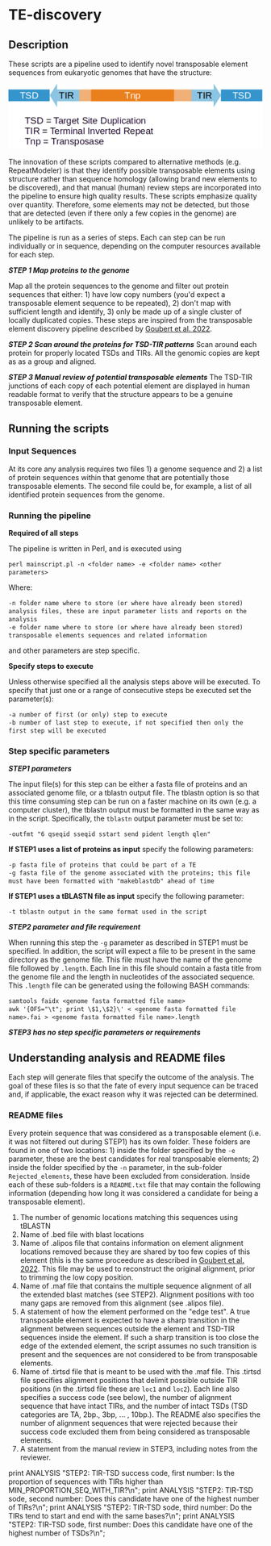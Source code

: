 # TE-discovery
## Description
These scripts are a pipeline used to identify novel transposable element sequences from eukaryotic genomes that have the structure:

![](images/Transposon_picture.png)

The innovation of these scripts compared to alternative methods (e.g. RepeatModeler) is that they identify possible transposable elements using structure rather than sequence homology (allowing brand new elements to be discovered), and that manual (human) review steps are incorporated into the pipeline to ensure high quality results. These scripts emphasize quality over quantity. Therefore, some elements may not be detected, but those that are detected (even if there only a few copies in the genome) are unlikely to be artifacts. 

The pipeline is run as a series of steps. Each can step can be run individually or in sequence, depending on the computer resources available for each step.

***STEP 1 Map proteins to the genome*** 

Map all the protein sequences to the genome and filter out protein sequences that either: 1) have low copy numbers (you'd expect a transposable element sequence to be repeated), 2) don't map with sufficient length and identify, 3) only be made up of a single cluster of locally duplicated copies. These steps are inspired from the transposable element discovery pipeline described by [Goubert et al. 2022](https://mobilednajournal.biomedcentral.com/articles/10.1186/s13100-021-00259-7).

***STEP 2 Scan around the proteins for TSD-TIR patterns***
Scan around each protein for properly located TSDs and TIRs. All the genomic copies are kept as as a group and aligned. 

***STEP 3 Manual review of potential transposable elements***
The TSD-TIR junctions of each copy of each potential element are displayed in human readable format to verify that the structure appears to be a genuine transposable element.

## Running the scripts
### Input Sequences
At its core any analysis requires two files 1) a genome sequence and 2) a list of protein sequences within that genome that are potentially those transposable elements. The second file could be, for example, a list of all identified protein sequences from the genome.

### Running the pipeline 

**Required of all steps**

The pipeline is written in Perl, and is executed using 

	perl mainscript.pl -n <folder name> -e <folder name> <other parameters>

Where:

	-n folder name where to store (or where have already been stored) analysis files, these are input parameter lists and reports on the analysis
	-e folder name where to store (or where have already been stored) transposable elements sequences and related information

and other parameters are step specific.

**Specify steps to execute**

Unless otherwise specified all the analysis steps above will be executed. To specify that just one or a range
of consecutive steps be executed set the parameter(s):

    -a number of first (or only) step to execute
    -b number of last step to execute, if not specified then only the first step will be executed

### Step specific parameters

***STEP1 parameters*** 

The input file(s) for this step can be either a fasta file of proteins and an associated genome file, or a tblastn output file.
The tblastn option is so that this time consuming step can be run on a faster machine on its own (e.g. a computer cluster), the tblastn output must be formatted in the same way as in the script. Specifically, the `tblastn` output parameter must be set to:

	-outfmt "6 qseqid sseqid sstart send pident length qlen"

**If STEP1 uses a list of proteins as input** specify the following parameters:
 
    -p fasta file of proteins that could be part of a TE 
    -g fasta file of the genome associated with the proteins; this file must have been formatted with "makeblastdb" ahead of time

**If STEP1 uses a tBLASTN file as input** specify the following parameter:
 
    -t tblastn output in the same format used in the script 

***STEP2 parameter and file requirement*** 

When running this step the `-g` parameter as described in STEP1 must be specified. In addition, the script will expect a file to be present in the same directory as the genome file. This file must have the name of the genome file followed by `.length`. Each line in this file should contain a fasta title from the genome file and the length in nucleotides of the associated sequence. This `.length` file can be generated using the following BASH commands:

	samtools faidx <genome fasta formatted file name>
	awk '{OFS="\t"; print \$1,\$2}\' < <genome fasta formatted file name>.fai > <genome fasta formatted file name>.length
    
***STEP3 has no step specific parameters or requirements*** 

## Understanding analysis and README files

Each step will generate files that specify the outcome of the analysis. The goal of these files is so that the fate of every input sequence can be traced and, if applicable, the exact reason why it was rejected can be determined.

### README files
Every protein sequence that was considered as a transposable element (i.e. it was not filtered out during STEP1) has its own folder. These folders are found in one of two locations: 1) inside the folder specified by the `-e` parameter, these are the best candidates for real transposable elements; 2) inside the folder specified by the `-n` parameter, in the sub-folder `Rejected_elements`, these have been excluded from consideration. Inside each of these sub-folders is a `README.txt` file that may contain the following information (depending how long it was considered a candidate for being a transposable element).

1) The number of genomic locations matching this sequences using tBLASTN
2) Name of .bed file with blast locations
3) Name of .alipos file that contains information on element alignment locations removed because they are shared by too few copies of this element (this is the same proceedure as described in [Goubert et al. 2022](https://mobilednajournal.biomedcentral.com/articles/10.1186/s13100-021-00259-7). This file may be used to reconstruct the original alignment, prior to trimming the low copy position.
4) Name of .maf file that contains the multiple sequence alignment of all the extended blast matches (see STEP2). Alignment positions with too many gaps are removed from this alignment (see .alipos file).  
5) A statement of how the element performed on the "edge test". A true transposable element is expected to have a sharp transition in the alignment between sequences outside the element and TSD-TIR sequences inside the element. If such a sharp transition is too close the edge of the extended element, the script assumes no such transition is present and the sequences are not considered to be from transposable elements.
6) Name of .tirtsd file that is meant to be used with the .maf file. This .tirtsd file specifies alignment positions that delimit possible outside TIR positions (in the .tirtsd file these are `loc1` and `loc2`). Each line also specifies a success code (see below), the number of alignment sequence that have intact TIRs, and the number of intact TSDs (TSD categories are TA, 2bp., 3bp, ... , 10bp.). The README also specifies the number of alignment sequences that were rejected because their success code excluded them from being considered as transposable elements.
7) A statement from the manual review in STEP3, including notes from the reviewer.

print ANALYSIS "STEP2: TIR-TSD success code, first number: Is the proportion of sequences with TIRs higher than MIN_PROPORTION_SEQ_WITH_TIR?\n";
print ANALYSIS "STEP2: TIR-TSD sode, second number: Does this candidate have one of the highest number of TIRs?\n";
print ANALYSIS "STEP2: TIR-TSD sode, third number: Do the TIRs tend to start and end with the same bases?\n";
print ANALYSIS "STEP2: TIR-TSD sode, first number: Does this candidate have one of the highest number of TSDs?\n";
    

